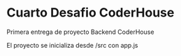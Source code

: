# Cuarto Desafio CoderHouse
Primera entrega de proyecto Backend CoderHouse

El proyecto se inicializa desde /src con app.js
